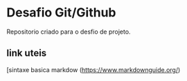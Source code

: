 # Desafio Git/Github
Repositorio criado para o desfio de projeto.

## link uteis
[sintaxe basica markdow (https://www.markdownguide.org/)
